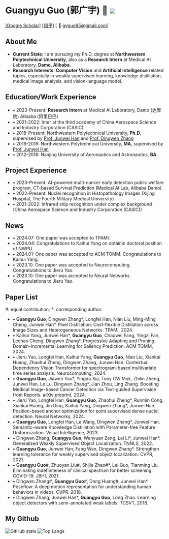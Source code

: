 # Guangyu Guo (郭广宇) 👋 ![](https://komarev.com/ghpvc/?username=gyguo&color=blue&style=flat-square)
[[Google Scholar]](https://scholar.google.com/citations?user=F-mtieAAAAAJ&hl=zh-CN)
[[知乎]](https://www.zhihu.com/people/gyguo95)
[ :email: gyguo95@gmail.com]

##  About Me
- **Current State**: I am pursuing my Ph.D. degree at **Northwestern Polytechnical University**, also as a **Research Intern** at Medical AI Laboratory, **Damo, Alibaba**.
- **Research Interests**: **Computer Vision** and **Artificial Intelligence** related topics, especially in weakly supervised learning, knowledge distillation, medical image analysis, and vision-language model.

## Education/Work Experience
- **$\bullet$** 2023-Present: **Research Intern** at Medical AI Laboratory, Damo (达摩院) Alibaba (阿里巴巴)
- **$\bullet$** 2021-2022: Inter at the third academy of China Aerospace Science and Industry Corporation (CASIC)
- **$\bullet$** 2018-Present: Northwestern Polytechnical University, **Ph.D**, supervised by [Prof. Junwei Han](https://scholar.google.com/citations?user=xrqsoesAAAAJ&hl) and [Prof. Dingwen Zhang](https://scholar.google.com/citations?user=lKFZwK0AAAAJ&hl)
- **$\bullet$** 2016-2018: Northwestern Polytechnical University, **MA**, supervised by [Prof. Junwei Han](https://scholar.google.com/citations?user=xrqsoesAAAAJ&hl)
- **$\bullet$** 2012-2016: Nanjing University of Aeronautics and Astronautics, **BA**

<!--
## Research Experience
| Time | Domain | Papers  |
|:--------|:--------| :---------:|
|2021 - Present| AI for Medical| [IE-Net(JBHI)](https://ieeexplore.ieee.org/document/9357911), [PAE-ASS(Neural Netw.)](https://www.sciencedirect.com/science/article/pii/S0893608023007001), [RG-CD(Arxiv24)](http://arxiv.org/abs/2405.14230) 1 TMI under review|
|2021 - Present| Knowledge distillation | [SPU(Vis. Intell.)](https://link.springer.com/article/10.1007/s44267-023-00003-0), [Pixel Distillation(TPAMI)](https://ieeexplore.ieee.org/abstract/document/10579049) 1 TPAMI under review|
|2018 - 2022| Weakly-supervised Learning | [ODSAWL(TCSVT)](https://ieeexplore.ieee.org/abstract/document/8554285), [SLT-Net(CVPR)](http://openaccess.thecvf.com/content/CVPR2021/html/Guo_Strengthen_Learning_Tolerance_for_Weakly_Supervised_Object_Localization_CVPR_2021_paper.html), [GWSOL(TNNLS)](https://ieeexplore.ieee.org/abstract/document/9899408) |
|2016 - 2017| Flow estimation, Keypoint detection| [PoseFlow(CVPR)](https://openaccess.thecvf.com/content_cvpr_2018/html/Zhang_PoseFlow_A_Deep_CVPR_2018_paper.html) |
-->


## Project Experience
- **$\bullet$** 2023-Present: AI-powered multi-cancer early detection public welfare program, CT-based Survival Prediction (Medical AI Lab, Alibaba Damo)
- **$\bullet$** 2022-Present: Nuclei recognition in Histopathology Images (Xijing Hospital, The Fourth Military Medical University)
- **$\bullet$** 2021-2022: Infrared ship recognition under complex background  (China Aerospace Science and Industry Corporation (CASIC))


## News
- **$\bullet$** 2024.07: One paper was accepted to TPAMI.
- **$\bullet$** 2024.04: Congratulations to Kaihui Yang on obtainin doctoral position of NWPU
- **$\bullet$** 2024.01: One paper was accepted to ACM TOMM. Congratulations to Kaihui Yang.
- **$\bullet$** 2023.10: One paper was accepted to Neurocomputing. Congratulations to Jieru Yao.
- **$\bullet$** 2023.10: One paper was accepted to Neural Networks. Congratulations to Jieru Yao.

## Paper List
\#: equal contribution; \*: corresponding author.

- **$\bullet$** **Guangyu Guo**, Dingwen Zhang\*, Longfei Han, Nian Liu, Ming-Ming Cheng, Junwei Han\*. Pixel Distillation: Cost-flexible Distillation across Image Sizes and Heterogeneous Networks. TPAMI, 2024. 
- **$\bullet$** Kaihui Yang, Junwei Han\*, **Guangyu Guo**, Chaowei Fang, Yingzi Fan, Lechao Cheng, Dingwen Zhang\*. Progressive Adapting and Pruning: Domain-Incremental Learning for Saliency Prediction. ACM TOMM, 2024.
- **$\bullet$** Jieru Yao, Longfei Han, Kaihui Yang, **Guangyu Guo**, Nian Liu, Xiankai Huang, Zhaohui Zheng, Dingwen Zhang, Junwei Han. Contextual Dependency Vision Transformer for spectrogram-based multivariate time series analysis. Neurocomputing, 2024.
- **$\bullet$** **Guangyu Guo**, Jiawen Yao\*, Yingda Xia, Tony CW Mok, Zhilin Zheng, Junwei Han, Le Lu, Dingwen Zhang\*, Jian Zhou, Ling Zhang. Boosting Medical Image-based Cancer Detection via Text-guided Supervision from Reports. arXiv preprint, 2024.
- **$\bullet$** Jieru Yao, Longfei Han, **Guangyu Guo**, Zhaohui Zheng\*, Runmin Cong, Xiankai Huang, Jin Ding, Kaihui Yang, Dingwen Zhang\*, Junwei Han. Position-based anchor optimization for point supervised dense nuclei detection. Neural Networks, 2024.
- **$\bullet$** **Guangyu Guo**, Longfei Han, Le Wang, Dingwen Zhang\*, Junwei Han. Semantic-aware Knowledge Distillation with Parameter-free Feature Uniformization. Visual Intelligence, 2023.
- **$\bullet$** Dingwen Zhang, **Guangyu Guo**, Wenyuan Zeng, Lei Li\*, Junwei Han\*. Generalized Weakly Supervised Object Localization. TNNLS, 2022. 
- **$\bullet$** **Guangyu Guo**, Junwei Han, Fang Wan, Dingwen Zhang\*. Strengthen learning tolerance for weakly supervised object localization. CVPR, 2021.
- **$\bullet$** **Guangyu Guo**\#, Zhuoyan Liu\#, Shijie Zhao\#\*, Lei Guo, Tianming Liu. Eliminating indefiniteness of clinical spectrum for better screening COVID-19. JBHI, 2021.
- **$\bullet$** Dingwen Zhang\#, **Guangyu Guo**\#, Dong Huang\#, Junwei Han\*. Poseflow: A deep motion representation for understanding human behaviors in videos. CVPR. 2018.  
- **$\bullet$** Dingwen Zhang, Junwei Han\*, **Guangyu Guo**, Long Zhao. Learning object detectors with semi-annotated weak labels. TCSVT, 2018. 

## My Github 
![GitHub stats](https://github-readme-stats.vercel.app/api?username=gyguo\&rank_icon=github)
![Top Langs](https://github-readme-stats.vercel.app/api/top-langs/?username=gyguo\&layout=compact)


<!--
![Readme Card](https://github-readme-stats.vercel.app/api/pin/?username=gyguo\&repo=awesome-weakly-supervised-semantic-segmentation)
![Readme Card](https://github-readme-stats.vercel.app/api/pin/?username=gyguo\&repo=awesome-weakly-supervised-object-localization)

![Readme Card](https://github-readme-stats.vercel.app/api/pin/?username=gyguo\&repo=PixelDistillation)
![Readme Card](https://github-readme-stats.vercel.app/api/pin/?username=gyguo\&repo=IE-Net)
-->

